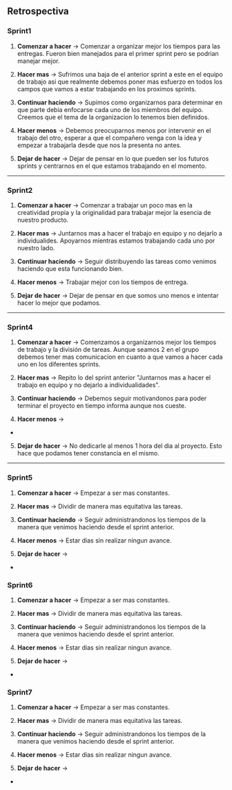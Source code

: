 ## Retrospectiva

### Sprint1

1. **Comenzar a hacer** ->
Comenzar a organizar mejor los tiempos para las entregas. Fueron bien manejados para el primer sprint pero se podrian manejar mejor.

2. **Hacer mas** ->
Sufrimos una baja de el anterior sprint a este en el equipo de trabajo asi que realmente debemos poner mas esfuerzo en todos los campos que vamos a estar trabajando en los proximos sprints.

3. **Continuar haciendo** ->
Supimos como organizarnos para determinar en que parte debia enfocarse cada uno de los miembros del equipo. Creemos que el tema de la organizacion lo tenemos bien definidos.

4. **Hacer menos** ->
Debemos preocuparnos menos por intervenir en el trabajo del otro, esperar a que el compañero venga con la idea y empezar a trabajarla desde que nos la presenta no antes.

5. **Dejar de hacer** ->
Dejar de pensar en lo que pueden ser los futuros sprints y centrarnos en el que estamos trabajando en el momento.

-----

### Sprint2

1. **Comenzar a hacer** ->
Comenzar a trabajar un poco mas en la creatividad propia y la originalidad para trabajar mejor la esencia de nuestro producto.

2. **Hacer mas** ->
Juntarnos mas a hacer el trabajo en equipo y no dejarlo a individualides. Apoyarnos mientras estamos trabajando cada uno por nuestro lado.

3. **Continuar haciendo** ->
Seguir distribuyendo las tareas como venimos haciendo que esta funcionando bien.

4. **Hacer menos** ->
Trabajar mejor con los tiempos de entrega.

5. **Dejar de hacer** ->
Dejar de pensar en que somos uno menos e intentar hacer lo mejor que podamos.

----

### Sprint4

1. **Comenzar a hacer** ->
Comenzamos a organizarnos mejor los tiempos de trabajo y la división de tareas. Aunque seamos 2 en el grupo debemos tener mas comunicacion
en cuanto a que vamos a hacer cada uno en los diferentes sprints.

2. **Hacer mas** ->
Repito lo del sprint anterior "Juntarnos mas a hacer el trabajo en equipo y no dejarlo a individualidades".  

3. **Continuar haciendo** ->
Debemos seguir motivandonos para poder terminar el proyecto en tiempo informa aunque nos cueste.

4. **Hacer menos** ->
-

5. **Dejar de hacer** ->
No dedicarle al menos 1 hora del dia al proyecto. Esto hace que podamos tener constancia en el mismo.

----

### Sprint5

1. **Comenzar a hacer** ->
Empezar a ser mas constantes.

2. **Hacer mas** ->
Dividir de manera mas equitativa las tareas.

3. **Continuar haciendo** ->
Seguir administrandonos los tiempos de la manera que venimos haciendo desde el sprint anterior.

4. **Hacer menos** ->
Estar dias sin realizar ningun avance.

5. **Dejar de hacer** ->
-

### Sprint6

1. **Comenzar a hacer** ->
Empezar a ser mas constantes.

2. **Hacer mas** ->
Dividir de manera mas equitativa las tareas.

3. **Continuar haciendo** ->
Seguir administrandonos los tiempos de la manera que venimos haciendo desde el sprint anterior.

4. **Hacer menos** ->
Estar dias sin realizar ningun avance.

5. **Dejar de hacer** ->
-

### Sprint7

1. **Comenzar a hacer** ->
Empezar a ser mas constantes.

2. **Hacer mas** ->
Dividir de manera mas equitativa las tareas.

3. **Continuar haciendo** ->
Seguir administrandonos los tiempos de la manera que venimos haciendo desde el sprint anterior.

4. **Hacer menos** ->
Estar dias sin realizar ningun avance.

5. **Dejar de hacer** ->
-